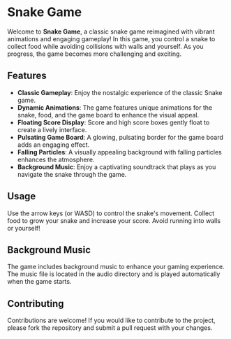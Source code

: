 # Snake Game

Welcome to **Snake Game**, a classic snake game reimagined with vibrant animations and engaging gameplay! In this game, you control a snake to collect food while avoiding collisions with walls and yourself. As you progress, the game becomes more challenging and exciting.

## Features

- **Classic Gameplay**: Enjoy the nostalgic experience of the classic Snake game.
- **Dynamic Animations**: The game features unique animations for the snake, food, and the game board to enhance the visual appeal.
- **Floating Score Display**: Score and high score boxes gently float to create a lively interface.
- **Pulsating Game Board**: A glowing, pulsating border for the game board adds an engaging effect.
- **Falling Particles**: A visually appealing background with falling particles enhances the atmosphere.
- **Background Music**: Enjoy a captivating soundtrack that plays as you navigate the snake through the game.

## Usage
Use the arrow keys (or WASD) to control the snake's movement.
Collect food to grow your snake and increase your score.
Avoid running into walls or yourself!
## Background Music
The game includes background music to enhance your gaming experience. The music file is located in the audio directory and is played automatically when the game starts.
## Contributing
Contributions are welcome! If you would like to contribute to the project, please fork the repository and submit a pull request with your changes.
